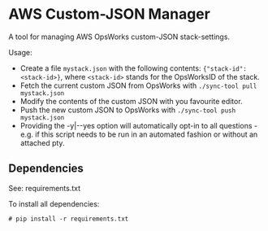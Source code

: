 # AWS Custom-JSON Manager
A tool for managing AWS OpsWorks custom-JSON stack-settings.

Usage:

- Create a file `mystack.json` with the following contents: `{"stack-id": <stack-id>}`, where
  `<stack-id>` stands for the OpsWorksID of the stack.
- Fetch the current custom JSON from OpsWorks with `./sync-tool pull mystack.json`
- Modify the contents of the custom JSON with you favourite editor.
- Push the new custom JSON to OpsWorks with `./sync-tool push mystack.json`
- Providing the -y|--yes option will automatically opt-in to all questions - e.g. if this script
  needs to be run in an automated fashion or without an attached pty.

## Dependencies
See: requirements.txt

To install all dependencies:
```
# pip install -r requirements.txt
```
